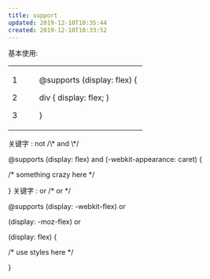 ```yaml
---
title: support
updated: 2019-12-10T10:35:44
created: 2019-12-10T10:33:52
---
```


基本使用:
<table>
<colgroup>
<col style="width: 20%" />
<col style="width: 79%" />
</colgroup>
<tbody>
<tr class="odd">
<td><p>1</p>
<p>2</p>
<p>3</p></td>
<td><p>@supports (display: flex) {</p>
<p>div { display: flex; }</p>
<p>}</p></td>
</tr>
</tbody>
</table>
关键字 : not
/\* and \*/

@supports (display: flex) and (-webkit-appearance: caret) {

/\* something crazy here \*/

}
关键字 : or
/\* or \*/

@supports (display: -webkit-flex) or

(display: -moz-flex) or

(display: flex) {

/\* use styles here \*/

}

